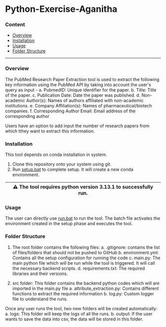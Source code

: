 # Python-Exercise-Aganitha
### Content
* [Overview](#overview)
* [Installation](#installation)
* [Usage](#usage)
* [Folder Structure](#folder-structure)
----
### Overview
The PubMed Research Paper Extraction tool is used to extract the following key information using the PubMed API by taking into account the user's query as input -
a.	PubmedID: Unique identifier for the paper.
b.	Title: Title of the paper.
c.	Publication Date: Date the paper was published.
d.	Non-academic Author(s): Names of authors affiliated with non-academic institutions.
e.	Company Affiliation(s): Names of pharmaceutical/biotech companies.
f.	Corresponding Author Email: Email address of the corresponding author

Users have an option to add input the number of research papers from which tthey want to extract this information.
### Installation
This tool depends on conda installation in system.

1. Clone this repository onto your system using git.
2. Run [setup.bat](/setup.bat) to complete setup. It will create a new conda environment.

|:warning: The tool requires python version 3.13.1 to successfully run.|
|----|

### Usage
The user can directly use [run.bat](/run.bat) to run the tool. The batch file activates the environment created in the setup phase and executes the tool.

### Folder Structure
1. The root folder contains the following files:
    a. .gitignore: contains the list of files/folders that should not be pushed to GitHub
    b. environment.yml: Contains all the setup configuration for running the code
    c. main.py: The main python file which will be run while the tool is triggered. It will call the necessary backend scripts.
    d. requirements.txt: The required libraries and their versions.

2. src folder: This folder contains the backend python codes which will are imported in the main.py file
    a. attribute_extraction.py: Contains different functions to extract the required information
    b. log.py: Custom logger file to understand the runs.

Once any user runs the tool, two new folders will be created automatically:
    a. logs: This folder will keep the logs of all the runs.
    b. output: If the user wants to save the data into csv, the data will be stored in this folder.